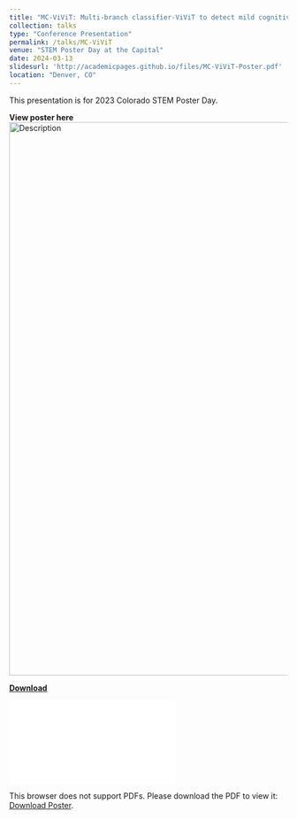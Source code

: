 ```yaml
---
title: "MC-ViViT: Multi-branch classifier-ViViT to detect mild cognitive impairment in older adults using facial videos"
collection: talks
type: "Conference Presentation"
permalink: /talks/MC-ViViT
venue: "STEM Poster Day at the Capital"
date: 2024-03-13
slidesurl: 'http://academicpages.github.io/files/MC-ViViT-Poster.pdf'
location: "Denver, CO"
---
```


This presentation is for 2023 Colorado STEM Poster Day.

**View poster here**
<img src="../images/MC-ViViT-Poster.png" alt="Description" width="1500" height="1000">

[**Download**](../images/MC-ViViT-Poster.png "MC-ViViT Poster")

<object data="../files/MC-ViViT-Poster.pdf" type="application/pdf" width="2200px" height="1600px">
    <embed src="../files/MC-ViViT-Poster.pdf">
        <p>This browser does not support PDFs. Please download the PDF to view it: <a href="../files/MC-ViViT-Poster.pdf">Download Poster</a>.</p>
    </embed>
</object>
